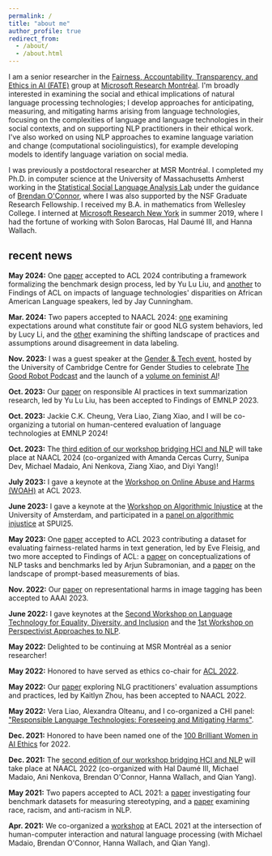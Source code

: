 ```yaml
---
permalink: /
title: "about me"
author_profile: true
redirect_from:
  - /about/
  - /about.html
---
```



I am a senior researcher in the [Fairness, Accountability, Transparency, and Ethics in AI (FATE)](https://www.microsoft.com/en-us/research/theme/fate/) group at [Microsoft Research Montréal](https://www.microsoft.com/en-us/research/lab/microsoft-research-montreal/). I'm broadly interested in examining the social and ethical implications of natural language processing technologies; I develop approaches for anticipating, measuring, and mitigating harms arising from language technologies, focusing on the complexities of language and language technologies in their social contexts, and on supporting NLP practitioners in their ethical work. I've also worked on using NLP approaches to examine language variation and change (computational sociolinguistics), for example developing models to identify language variation on social media.

<!-- I've worked on developing models to identify language variation on social media, on applying lessons from sociolinguistics and linguistic anthropology to conceptualizing harms arising from NLP systems, and on using the language of measurement modeling to rigorously analyze approaches to quantifying bias in NLP. -->
<!-- , drawing on insights from fields such as sociolinguistics, linguistic anthropology, and education,  including people's lived experiences with these technologies, -->

I was previously a postdoctoral researcher at MSR Montréal. I completed my Ph.D. in computer science at the University of Massachusetts Amherst working in the [Statistical Social Language Analysis Lab](http://slanglab.cs.umass.edu/) under the guidance of [Brendan O'Connor](http://brenocon.com/), where I was also supported by the NSF Graduate Research Fellowship. I received my B.A. in mathematics from Wellesley College. I interned at [Microsoft Research New York](https://www.microsoft.com/en-us/research/lab/microsoft-research-new-york/) in summer 2019, where I had the fortune of working with Solon Barocas, Hal Daumé III, and Hanna Wallach.

## recent news

**May 2024:** One [paper](https://aclanthology.org/2024.acl-long.861/) accepted to ACL 2024 contributing a framework formalizing the benchmark design process, led by Yu Lu Liu, and [another](https://aclanthology.org/2024.findings-acl.761/) to Findings of ACL on impacts of language technologies' disparities on African American Language speakers, led by Jay Cunningham.

**Mar. 2024:** Two papers accepted to NAACL 2024: [one](https://aclanthology.org/2024.naacl-long.61/) examining expectations around what constitute fair or good NLG system behaviors, led by Lucy Li, and the [other](https://aclanthology.org/2024.naacl-long.126/) examining the shifting landscape of practices and assumptions around disagreement in data labeling.

**Nov. 2023:** I was a guest speaker at the [Gender & Tech event](https://www.polis.cam.ac.uk/events/gender-tech-event-0), hosted by the University of Cambridge Centre for Gender Studies to celebrate [The Good Robot Podcast](https://www.thegoodrobot.co.uk/) and the launch of a [volume on feminist AI](https://global.oup.com/academic/product/feminist-ai-9780192889898)!

**Oct. 2023:** Our [paper](https://aclanthology.org/2023.findings-emnlp.413/) on responsible AI practices in text summarization research, led by Yu Lu Liu, has been accepted to Findings of EMNLP 2023.

**Oct. 2023:** Jackie C.K. Cheung, Vera Liao, Ziang Xiao, and I will be co-organizing a tutorial on human-centered evaluation of language technologies at EMNLP 2024!

**Oct. 2023:** The [third edition of our workshop bridging HCI and NLP](https://sites.google.com/view/hciandnlp/home) will take place at NAACL 2024 (co-organized with Amanda Cercas Curry, Sunipa Dev, Michael Madaio, Ani Nenkova, Ziang Xiao, and Diyi Yang)!

**July 2023:** I gave a keynote at the [Workshop on Online Abuse and Harms (WOAH)](https://www.workshopononlineabuse.com/) at ACL 2023.

**June 2023:** I gave a keynote at the [Workshop on Algorithmic Injustice](https://www.uva.nl/en/shared-content/faculteiten/en/faculteit-der-geesteswetenschappen/events/2023/06/workshop-on-algorithmic-injustice.html) at the University of Amsterdam, and participated in a [panel on algorithmic injustice](https://spui25.nl/programma/algorithmic-injustice) at SPUI25.

**May 2023:** One [paper](https://aclanthology.org/2023.acl-long.343/) accepted to ACL 2023 contributing a dataset for evaluating fairness-related harms in text generation, led by Eve Fleisig, and two more accepted to Findings of ACL: a [paper](https://aclanthology.org/2023.findings-acl.202/) on conceptualizations of NLP tasks and benchmarks led by Arjun Subramonian, and a [paper](https://aclanthology.org/2023.findings-acl.139/) on the landscape of prompt-based measurements of bias.

**Nov. 2022:** Our [paper](https://ojs.aaai.org/index.php/AAAI/article/view/26670) on representational harms in image tagging has been accepted to AAAI 2023.

**June 2022:** I gave keynotes at the [Second Workshop on Language Technology for Equality, Diversity, and Inclusion](https://sites.google.com/view/lt-edi-2022/home) and the [1st Workshop on Perspectivist Approaches to NLP](https://nlperspectives.di.unito.it/).

**May 2022:** Delighted to be continuing at MSR Montréal as a senior researcher!

**May 2022:** Honored to have served as ethics co-chair for [ACL 2022](https://www.2022.aclweb.org/).

**May 2022:** Our [paper](https://aclanthology.org/2022.naacl-main.24/) exploring NLG practitioners' evaluation assumptions and practices, led by Kaitlyn Zhou, has been accepted to NAACL 2022.

**May 2022:** Vera Liao, Alexandra Olteanu, and I co-organized a CHI panel: ["Responsible Language Technologies: Foreseeing and Mitigating Harms"](https://dl.acm.org/doi/abs/10.1145/3491101.3516502).

**Dec. 2021:** Honored to have been named one of the [100 Brilliant Women in AI Ethics](https://womeninaiethics.org/the-list/of-2022/) for 2022.

**Dec. 2021:** The [second edition of our workshop bridging HCI and NLP](https://sites.google.com/view/hciandnlp-2022/) will take place at NAACL 2022 (co-organized with Hal Daumé III, Michael Madaio, Ani Nenkova, Brendan O'Connor, Hanna Wallach, and Qian Yang).

**May 2021:** Two papers accepted to ACL 2021: a [paper](https://aclanthology.org/2021.acl-long.81/) investigating four benchmark datasets for measuring stereotyping, and a [paper](https://aclanthology.org/2021.acl-long.149/) examining race, racism, and anti-racism in NLP.

**Apr. 2021:** We co-organized a [workshop](https://sites.google.com/view/hciandnlp-2021) at EACL 2021 at the intersection of human-computer interaction and natural language processing (with Michael Madaio, Brendan O'Connor, Hanna Wallach, and Qian Yang).

<!-- **Oct. 2020:** I started a postdoc at Microsoft Research! -->

<!-- **Sept. 2020:** I defended my thesis virtually! -->

<!-- **Apr. 2020:** Our [paper](https://www.aclweb.org/anthology/2020.acl-main.485.pdf) examining work on bias in NLP has been accepted to ACL 2020. -->

<!-- **Feb. 2020:** I defended my thesis proposal! -->

<!-- **Jan. 2020:** I presented a [tutorial](https://azjacobs.com/measurement) with [Abbie Jacobs](https://azjacobs.com/) at [FAT* 2020](https://fatconference.org/2020/index.html). -->

<!-- **Oct. 2019:** I attended the [Rising Stars in EECS Workshop](https://publish.illinois.edu/rising-stars/) at UIUC. -->

<!-- **Oct. 2019:** I gave a talk at [Text as Data](https://www.textasdata2019.net/). -->

<!-- **June 2019:** I'm honored to have been named among the best reviewers for ICWSM 2019. -->

<!-- **May 2019:** I'm interning at Microsoft Research in New York this summer. -->

<!-- **Apr. 2019:** I'm honored to have received an [Accomplishments in Search & AI Award](https://ciir.cs.umass.edu/20182019SearchAIAward) for UMass CICS. -->

<!-- **Apr. 2019:** I gave a talk at the Computational Social Science Institute Seminar at UMass. -->

<!-- **Apr. 2019:** I'm honored to have received a [CICS Outstanding Synthesis Project Award](https://www.cics.umass.edu/news/seven-graduate-students-receive-cics-outstanding-graduate-awards). -->

<!-- **Nov. 2018:** I gave a talk at the New Methods in Computational Sociolinguistics Workshop in Leiden. -->

<!-- **Sept. 2018:** [Abe Handler](https://www.abehandler.com/), [Katherine Keith](https://kakeith.github.io/), and I co-designed and co-taught a freshman computer science seminar, [Ethical Issues Surrounding Artificial Intelligence Systems and Big Data](https://github.com/sblodgett/ai-ethics). -->
